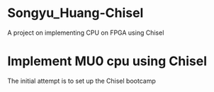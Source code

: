 # Songyu_Huang-Chisel
A project on implementing CPU on FPGA using Chisel
# Implement MU0 cpu using Chisel
The initial attempt is to set up the Chisel bootcamp
